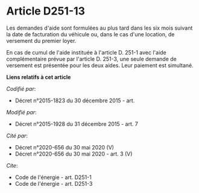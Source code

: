 # Article D251-13

Les demandes d'aide sont formulées au plus tard dans les six mois suivant la date de facturation du véhicule ou, dans le cas
d'une location, de versement du premier loyer. 

En cas de cumul de l'aide instituée à l'article D. 251-1 avec l'aide complémentaire prévue par l'article D. 251-3, une seule
demande de versement est présentée pour les deux aides. Leur paiement est simultané.

**Liens relatifs à cet article**

_Codifié par_:

  - Décret n°2015-1823 du 30 décembre 2015 - art.

_Modifié par_:

  - Décret n°2015-1928 du 31 décembre 2015 - art. 7

_Cité par_:

  - Décret n°2020-656 du 30 mai 2020 (V)
  - Décret n°2020-656 du 30 mai 2020 - art. 3 (V)

_Cite_:

  - Code de l'énergie - art. D251-1
  - Code de l'énergie - art. D251-3
